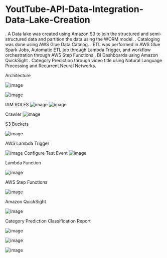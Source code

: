 # YoutTube-API-Data-Integration-Data-Lake-Creation
. A Data lake was created using Amazon S3 to join the structured and semi-structured data and partition the data using the WORM model. 
. Cataloging was done using AWS Glue Data Catalog.
. ETL was performed in AWS Glue Spark Jobs, Automatic ETL job through Lambda Trigger, and workflow orchestration through AWS Step Functions
. BI Dashboards using Amazon QuickSight
. Category Prediction through video title using Natural Language Processing and Recurrent Neural Networks.

Architecture

![image](https://github.com/binayak-dhal/YoutTube_API_Data_Integration_Category_Prediction/assets/23261595/70f955a2-b851-4652-a8d8-c325354075ad)

![image](https://github.com/binayak-dhal/YoutTube_API_Data_Integration_Category_Prediction/assets/23261595/50cff1bc-a629-4ded-9e21-6bb41ad31fd1)

IAM ROLES
![image](https://github.com/binayak-dhal/YoutTube_API_Data_Integration_Category_Prediction/assets/23261595/7d4d798e-2a2b-4006-8af5-e7d90aff4bf6)
![image](https://github.com/binayak-dhal/YoutTube_API_Data_Integration_Category_Prediction/assets/23261595/4a576c59-5146-4d91-877b-0c4676007500)

Crawler
![image](https://github.com/binayak-dhal/YoutTube_API_Data_Integration_Category_Prediction/assets/23261595/ff3c34d2-3f7f-4cc3-b831-63c71ff06697)

S3 Buckets

![image](https://github.com/binayak-dhal/YoutTube_API_Data_Integration_Category_Prediction/assets/23261595/02a1e4b8-8954-494c-b2e6-f7602e9d3e37)


AWS Lambda Trigger

![image](https://github.com/binayak-dhal/YoutTube_API_Data_Integration_Category_Prediction/assets/23261595/e6b2511f-a4fc-4a1d-932c-028688fca518)
Configure Test Event
![image](https://github.com/binayak-dhal/YoutTube_API_Data_Integration_Category_Prediction/assets/23261595/900be1fc-d8ae-4595-a457-b75c8c59a252)

Lambda Function

![image](https://github.com/binayak-dhal/YoutTube_API_Data_Integration_Category_Prediction/assets/23261595/a5fe2af2-edad-42b2-b21c-8692b47a6cbf)

AWS Step Functions

![image](https://github.com/binayak-dhal/YoutTube_API_Data_Integration_Category_Prediction/assets/23261595/b5dc6537-4907-484c-a29c-97f3ad99337b)

Amazon QuickSight

![image](https://github.com/binayak-dhal/YoutTube_API_Data_Integration_Category_Prediction/assets/23261595/74755e7e-0b6c-4591-8217-4775a1cd7d31)

Category Prediction Classification Report

![image](https://github.com/binayak-dhal/YoutTube_API_Data_Integration_Category_Prediction/assets/23261595/cf3d2c5a-a2fc-4211-b63c-53de8bc0db3f)

![image](https://github.com/binayak-dhal/YoutTube_API_Data_Integration_Category_Prediction/assets/23261595/c9e5e668-9717-4c25-bf7e-747c8236c4dc)

![image](https://github.com/binayak-dhal/YoutTube_API_Data_Integration_Category_Prediction/assets/23261595/2c05c6b1-3315-463b-9cba-02e213c75dfd)















